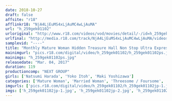 ```yaml
---
date: 2018-10-27
draft: false
affsite: "r18"
afflinkr18: "NjA4LjEuMS4xLjAuMC4wLjAuMA"
url: "h_259gek01102"
urloriginal: "http://www.r18.com/videos/vod/movies/detail/-/id=h_259gek01102"
urlfinal: "http://media.r18.com/track/NjA4LjEuMS4xLjAuMC4wLjAuMA/videos/vod/movies/detail/-/id=h_259gek01102"
samplevid: "----"
title: "Monthly Mature Woman Hidden Treasure Hall Non Stop Ultra Express Horny Mature Bitches"
mainimgurl: "pics.r18.com/digital/video/h_259gek01102/h_259gek01102ps.jpg"
mainimgs: "h_259gek01102ps.jpg"
releasedate: "Mar. 04, 2017"
duration: 119
productioncomp: "NEXT GROUP"
girls: ['Natsumi Harada', 'Yoko Itoh', 'Maki Yoshizawa']
categories: ['Mature Woman', 'Married Woman', 'Threesome / Foursome', 'Compilation']
imgurls: ['pics.r18.com/digital/video/h_259gek01102/h_259gek01102jp-1.jpg', 'pics.r18.com/digital/video/h_259gek01102/h_259gek01102jp-2.jpg', 'pics.r18.com/digital/video/h_259gek01102/h_259gek01102jp-3.jpg', 'pics.r18.com/digital/video/h_259gek01102/h_259gek01102jp-4.jpg', 'pics.r18.com/digital/video/h_259gek01102/h_259gek01102jp-5.jpg', 'pics.r18.com/digital/video/h_259gek01102/h_259gek01102jp-6.jpg', 'pics.r18.com/digital/video/h_259gek01102/h_259gek01102jp-7.jpg', 'pics.r18.com/digital/video/h_259gek01102/h_259gek01102jp-8.jpg', 'pics.r18.com/digital/video/h_259gek01102/h_259gek01102jp-9.jpg', 'pics.r18.com/digital/video/h_259gek01102/h_259gek01102jp-10.jpg', 'pics.r18.com/digital/video/h_259gek01102/h_259gek01102jp-11.jpg', 'pics.r18.com/digital/video/h_259gek01102/h_259gek01102jp-12.jpg', 'pics.r18.com/digital/video/h_259gek01102/h_259gek01102jp-13.jpg', 'pics.r18.com/digital/video/h_259gek01102/h_259gek01102jp-14.jpg', 'pics.r18.com/digital/video/h_259gek01102/h_259gek01102jp-15.jpg', 'pics.r18.com/digital/video/h_259gek01102/h_259gek01102jp-16.jpg', 'pics.r18.com/digital/video/h_259gek01102/h_259gek01102jp-17.jpg', 'pics.r18.com/digital/video/h_259gek01102/h_259gek01102jp-18.jpg', 'pics.r18.com/digital/video/h_259gek01102/h_259gek01102jp-19.jpg', 'pics.r18.com/digital/video/h_259gek01102/h_259gek01102jp-20.jpg']
imgs: ['h_259gek01102jp-1.jpg', 'h_259gek01102jp-2.jpg', 'h_259gek01102jp-3.jpg', 'h_259gek01102jp-4.jpg', 'h_259gek01102jp-5.jpg', 'h_259gek01102jp-6.jpg', 'h_259gek01102jp-7.jpg', 'h_259gek01102jp-8.jpg', 'h_259gek01102jp-9.jpg', 'h_259gek01102jp-10.jpg', 'h_259gek01102jp-11.jpg', 'h_259gek01102jp-12.jpg', 'h_259gek01102jp-13.jpg', 'h_259gek01102jp-14.jpg', 'h_259gek01102jp-15.jpg', 'h_259gek01102jp-16.jpg', 'h_259gek01102jp-17.jpg', 'h_259gek01102jp-18.jpg', 'h_259gek01102jp-19.jpg', 'h_259gek01102jp-20.jpg']
---
```


